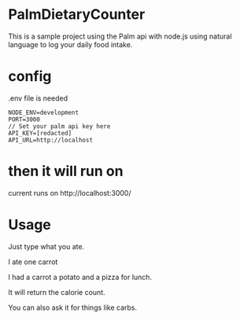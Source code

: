 # PalmDietaryCounter
This is a sample project using the Palm api with node.js using natural language to log your daily food intake.

# config

.env file is needed 


    NODE_ENV=development
    PORT=3000
    // Set your palm api key here
    API_KEY=[redacted]
    API_URL=http://localhost


# then it will run on

current runs on http://localhost:3000/


# Usage

Just type what you ate.

I ate one carrot

I had a carrot a potato and a pizza for lunch.


It will return the calorie count.

You can also ask it for things like carbs.
